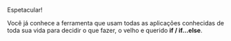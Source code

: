 Espetacular!

Você já conhece a ferramenta que usam todas as aplicações conhecidas de toda sua vida para decidir o que fazer, o velho e querido **if / if...else**.
 
